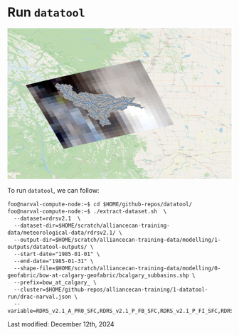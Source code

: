 # Run `datatool`
![RDRSv2.1 subset over the Bow river at Calgary Watershed](./rdrs-bow-at-calgary.png)

To run `datatool`, we can follow:

```console
foo@narval-compute-node:~$ cd $HOME/github-repos/datatool/
foo@narval-compute-node:~$ ./extract-dataset.sh  \
  --dataset=rdrsv2.1  \
  --dataset-dir=$HOME/scratch/alliancecan-training-data/meteorological-data/rdrsv2.1/ \
  --output-dir=$HOME/scratch/alliancecan-training-data/modelling/1-outputs/datatool-outputs/ \
  --start-date="1985-01-01" \
  --end-date="1985-01-31" \
  --shape-file=$HOME/scratch/alliancecan-training-data/modelling/0-geofabric/bow-at-calgary-geofabric/bcalgary_subbasins.shp \
  --prefix=bow_at_calgary_ \
  --cluster=$HOME/github-repos/alliancecan-training/1-datatool-run/drac-narval.json \
  --variable=RDRS_v2.1_A_PR0_SFC,RDRS_v2.1_P_FB_SFC,RDRS_v2.1_P_FI_SFC,RDRS_v2.1_P_HU_09944,RDRS_v2.1_P_TT_09944,RDRS_v2.1_P_UVC_09944,RDRS_v2.1_P_P0_SFC;
```

Last modified: December 12th, 2024
